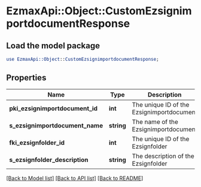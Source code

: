 # EzmaxApi::Object::CustomEzsignimportdocumentResponse

## Load the model package
```perl
use EzmaxApi::Object::CustomEzsignimportdocumentResponse;
```

## Properties
Name | Type | Description | Notes
------------ | ------------- | ------------- | -------------
**pki_ezsignimportdocument_id** | **int** | The unique ID of the Ezsignimportdocument | 
**s_ezsignimportdocument_name** | **string** | The name of the Ezsignimportdocument | 
**fki_ezsignfolder_id** | **int** | The unique ID of the Ezsignfolder | [optional] 
**s_ezsignfolder_description** | **string** | The description of the Ezsignfolder | [optional] 

[[Back to Model list]](../README.md#documentation-for-models) [[Back to API list]](../README.md#documentation-for-api-endpoints) [[Back to README]](../README.md)


